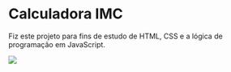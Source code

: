 # Calculadora IMC

Fiz este projeto para fins de estudo de HTML, CSS e a lógica de programação em JavaScript.

<img src = "(75103554/1ff823d5-b77b-41ff-be6b-62931d93bedd)">
